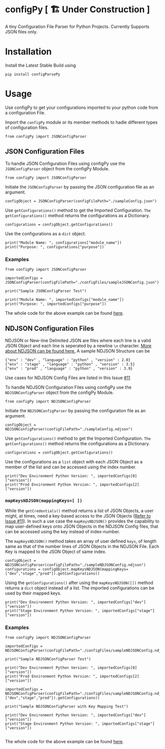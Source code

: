 # configPy [ 🏗 Under Construction ]

A tiny Configuration File Parser for Python Projects. Currently Supports JSON files only. 

# Installation

Install the Latest Stable Build using 
```
pip install configParsePy
```

# Usage 

Use configPy to get your configurations imported to your python code from a configuration File.

Import the `configPy` module or its member methods to hadle different types of configuration files.
```
from configPy import JSONConfigParser 
```

## JSON Configuration Files

To handle JSON Configuration Files using configPy use the `JSONConfigParser` object from the configPy Module.
```
from configPy import JSONConfigParser
```
Initiate the `JSONConfigParser` by passing the JSON configuration file as an argument.
```
configObject = JSONConfigParser(configFilePath="./sampleConfig.json")
```
Use `getConfigurations()` method to get the Imported Configuration. `The getConfigurations()` method returns the configurations as a Dictionary.
```
configurations = configObject.getConfigurations()
```
Use the configurations as a `dict` object.
```
print("Module Name: ", configurations["module_name"])
print("Purpose: ", configurations["purpose"])
```
### Examples

```
from configPy import JSONConfigParser

importedConfigs = JSONConfigParser(configFilePath="./configFiles/sampleJSONConfig.json").getConfigurations()

print("Sample JSONConfigParser Test")

print("Module Name: ", importedConfigs["module_name"])
print("Purpose: ", importedConfigs["purpose"])

```
The whole code for the above example can be found [here](https://github.com/TanmoySG/configPy/blob/main/examples/jsonConfig_EXAMPLE.py).

## NDJSON Configuration Files

NDJSON or New-line Delimited JSON are files where each line is a valid JSON Object and each line is seperated by a newline `\n` character. [More about NDJSON can be found here.](http://ndjson.org/) A sample NDJSON Structure can be
```
{"env" : "dev" , "language" : "python" , "version" : 2.0}
{"env" : "stage" , "language" : "python" , "version" : 3.5}
{"env" : "prod" , "language" : "python" , "version" : 3.9}
```
Use cases for NDJSON Config Files are listed in this Issue [#11](https://github.com/TanmoySG/configPy/issues/11)

To handle NDJSON Configuration Files using configPy use the `NDJSONConfigParser` object from the configPy Module.
```
from configPy import NDJSONConfigParser
```
Initiate the `NDJSONConfigParser` by passing the configuration file as an argument.
```
configObject = NDJSONConfigParser(configFilePath="./sampleConfig.ndjson")
```
Use `getConfigurations()` method to get the Imported Configuration. `The getConfigurations()` method returns the configurations as a Dictionary.
```
configurations = configObject.getConfigurations()
```
Use the configurations as a `list` object with each JSON Object as a member of the list and can be accessed using the index number.
```
print("Dev Environment Python Version: ", importedConfigs[0]["version"])
print("Prod Environment Python Version: ", importedConfigs[2]["version"])
```

### `mapKeysNDJSON(mappingKeys=[ ])` 

While the `getCredentials()` method returns a list of JSON Objects, a user might, at times, need a key-based access to the JSON Objects ([Refer to Issue #11](https://github.com/TanmoySG/configPy/issues/11)). In such a use case the `mapKeysNDJSON()` provides the capability to map user-defined keys onto JSON Objects in the NDJSON Config files, that can be accessed using the key instead of index-number.

The `mapKeysNDJSON()` method takes an array of user defined `keys`, of length same as that of the number lines of JSON Objects in the NDJSON File. Each Key is mapped to the JSON Object of same index.
```
configObject = NDJSONConfigParser(configFilePath="./sampleNDJSONConfig.ndjson")
configurations = configObject.mapKeysNDJSON(mappingKeys=["dev","stage","prod"]).getConfigurations()
```
Using the `getConfigurations()` after using the `mapKeysNDJSON([])` method returns a `dict` object instead of a list. The imported configurations can be used by their mapped keys.
```
print("Dev Environment Python Version: ", importedConfigs["dev"]["version"])
print("Stage Environment Python Version: ", importedConfigs["stage"]["version"])
```
### Examples

```
from configPy import NDJSONConfigParser

importedConfigs = NDJSONConfigParser(configFilePath="./configFiles/sampleNDJSONConfig.ndjson").getConfigurations()

print("Sample NDJSONConfigParser Test")

print("Dev Environment Python Version: ", importedConfigs[0]["version"])
print("Prod Environment Python Version: ", importedConfigs[2]["version"])

importedConfigs = NDJSONConfigParser(configFilePath="./configFiles/sampleNDJSONConfig.ndjson").mapKeysNDJSON(mappingKeys=["dev","stage","prod"]).getConfigurations()

print("Sample NDJSONConfigParser with Key Mapping Test")

print("Dev Environment Python Version: ", importedConfigs["dev"]["version"])
print("Stage Environment Python Version: ", importedConfigs["stage"]["version"])


```
The whole code for the above example can be found [here](https://github.com/TanmoySG/configPy/blob/main/examples/ndjsonConfig_EXAMPLE.py).



